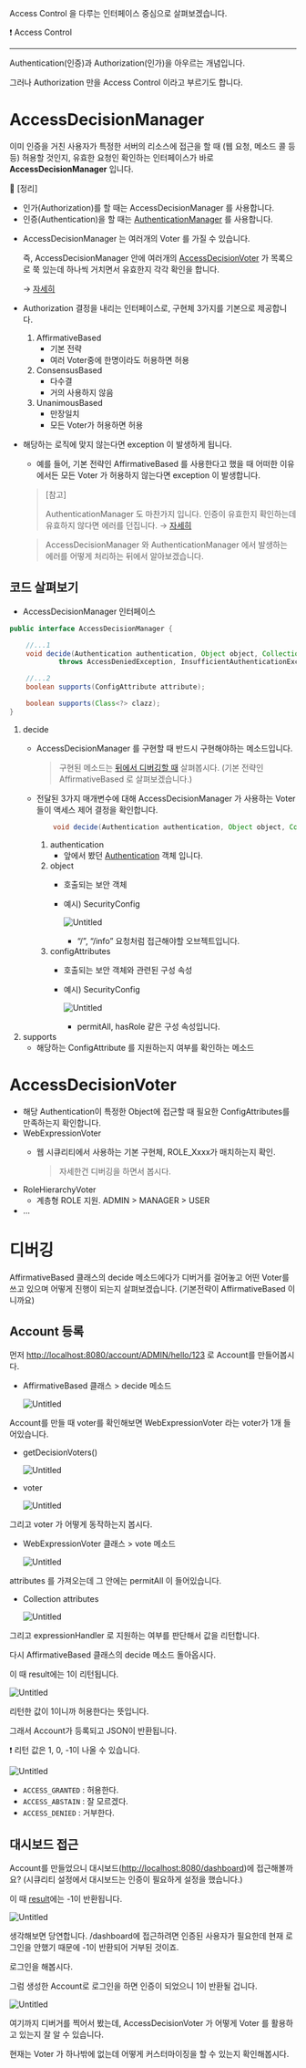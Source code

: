 Access Control 을 다루는 인터페이스 중심으로 살펴보겠습니다.

<aside>
❗ Access Control

---

Authentication(인증)과 Authorization(인가)을 아우르는 개념입니다.

그러나 Authorization 만을 Access Control 이라고 부르기도 합니다.

</aside>

# AccessDecisionManager

이미 인증을 거친 사용자가 특정한 서버의 리소스에 접근을 할 때 (웹 요청, 메소드 콜 등등) 허용할 것인지, 유효한 요청인 확인하는 인터페이스가 바로 **AccessDecisionManager** 입니다.

<aside>
📖 [정리]

- 인가(Authorization)를 할 때는 AccessDecisionManager 를 사용합니다.
- 인증(Authentication)을 할 때는 [AuthenticationManager](https://www.notion.so/AuthenticationManager-Authentication-e2d634004a0340299192556d0bab6940) 를 사용합니다.
</aside>

- AccessDecisionManager 는 여러개의 Voter 를 가질 수 있습니다.
    
    즉, AccessDecisionManager 안에 여러개의 [AccessDecisionVoter](https://www.notion.so/AccessDecisionManager-1-49d75f4adcd0451885141e8b038b6685) 가 목록으로 쭉 있는데 하나씩 거치면서 유효한지 각각 확인을 합니다.
    
    → [자세히](https://www.notion.so/AccessDecisionManager-1-49d75f4adcd0451885141e8b038b6685)
    
- Authorization 결정을 내리는 인터페이스로, 구현체 3가지를 기본으로 제공합니다.
    1. AffirmativeBased
        - 기본 전략
        - 여러 Voter중에 한명이라도 허용하면 허용
    2. ConsensusBased
        - 다수결
        - 거의 사용하지 않음
    3. UnanimousBased
        - 만장일치
        - 모든 Voter가 허용하면 허용
- 해당하는 로직에 맞지 않는다면 exception 이 발생하게 됩니다.
    - 예를 들어, 기본 전략인 AffirmativeBased 를 사용한다고 했을 때 어떠한 이유에서든 모든 Voter 가 허용하지 않는다면 exception 이 발생합니다.
    
    > [참고]
    > 
    > 
    >  AuthenticationManager 도 마찬가지 입니다. 인증이 유효한지 확인하는데 유효하지 않다면 에러를 던집니다. → [자세히](https://www.notion.so/AuthenticationManager-Authentication-e2d634004a0340299192556d0bab6940)
    > 
    
    > AccessDecisionManager 와 AuthenticationManager 에서 발생하는 에러를 어떻게 처리하는 뒤에서 알아보겠습니다.
    > 

## 코드 살펴보기

- AccessDecisionManager 인터페이스

```java
public interface AccessDecisionManager {

	//...1
	void decide(Authentication authentication, Object object, Collection<ConfigAttribute> configAttributes)
			throws AccessDeniedException, InsufficientAuthenticationException;

	//...2
	boolean supports(ConfigAttribute attribute);

	boolean supports(Class<?> clazz);
}
```

1. decide
    - AccessDecisionManager 를 구현할 때 반드시 구현해야하는 메소드입니다.
        
        > 구현된 메소드는 [뒤에서 디버깅할 때](https://www.notion.so/AccessDecisionManager-1-49d75f4adcd0451885141e8b038b6685) 살펴봅시다. (기본 전략인 AffirmativeBased 로 살펴보겠습니다.)
        > 
    - 전달된 3가지 매개변수에 대해 AccessDecisionManager 가 사용하는 Voter 들이 액세스 제어 결정을 확인합니다.
        
        ```java
        	void decide(Authentication authentication, Object object, Collection<ConfigAttribute> configAttributes)
        ```
        
        1. authentication
            - 앞에서 봤던 [Authentication](https://www.notion.so/SecurityContextHolder-Authentication-e8f22ba68e6c4a29ac988af93f86287b) 객체 입니다.
        2. object
            - 호출되는 보안 객체
            - 예시) SecurityConfig
                
                ![Untitled](%5B%E1%84%89%E1%85%B3%E1%84%91%E1%85%B3%E1%84%85%E1%85%B5%E1%86%BC%20%E1%84%89%E1%85%B5%E1%84%8F%E1%85%B2%E1%84%85%E1%85%B5%E1%84%90%E1%85%B5%20%E1%84%8B%E1%85%A1%E1%84%8F%E1%85%B5%E1%84%90%E1%85%A6%E1%86%A8%E1%84%8E%E1%85%A5%5D%20AccessDecisionManager%2049d75f4adcd0451885141e8b038b6685/Untitled.png)
                
                - “/”, “/info” 요청처럼 접근해야할 오브젝트입니다.
        3. configAttributes
            - 호출되는 보안 객체와 관련된 구성 속성
            - 예시) SecurityConfig
                
                ![Untitled](%5B%E1%84%89%E1%85%B3%E1%84%91%E1%85%B3%E1%84%85%E1%85%B5%E1%86%BC%20%E1%84%89%E1%85%B5%E1%84%8F%E1%85%B2%E1%84%85%E1%85%B5%E1%84%90%E1%85%B5%20%E1%84%8B%E1%85%A1%E1%84%8F%E1%85%B5%E1%84%90%E1%85%A6%E1%86%A8%E1%84%8E%E1%85%A5%5D%20AccessDecisionManager%2049d75f4adcd0451885141e8b038b6685/Untitled%201.png)
                
                - permitAll, hasRole 같은 구성 속성입니다.
2. supports
    - 해당하는 ConfigAttribute 를 지원하는지 여부를 확인하는 메소드

# AccessDecisionVoter

- 해당 Authentication이 특정한 Object에 접근할 때 필요한 ConfigAttributes를 만족하는지 확인합니다.
- WebExpressionVoter
    - 웹 시큐리티에서 사용하는 기본 구현체, ROLE_Xxxx가 매치하는지 확인.
        
        > 자세한건 디버깅을 하면서 봅시다.
        > 
- RoleHierarchyVoter
    - 계층형 ROLE 지원. ADMIN > MANAGER > USER
- ...

# 디버깅

AffirmativeBased 클래스의 decide 메소드에다가 디버거를 걸어놓고 어떤 Voter를 쓰고 있으며 어떻게 진행이 되는지 살펴보겠습니다. (기본전략이 AffirmativeBased 이니까요)

## Account 등록

먼저 [http://localhost:8080/account/ADMIN/hello/123](http://localhost:8080/account/ADMIN/hello/123) 로 Account를 만들어봅시다.

- AffirmativeBased 클래스 > decide 메소드
    
    ![Untitled](%5B%E1%84%89%E1%85%B3%E1%84%91%E1%85%B3%E1%84%85%E1%85%B5%E1%86%BC%20%E1%84%89%E1%85%B5%E1%84%8F%E1%85%B2%E1%84%85%E1%85%B5%E1%84%90%E1%85%B5%20%E1%84%8B%E1%85%A1%E1%84%8F%E1%85%B5%E1%84%90%E1%85%A6%E1%86%A8%E1%84%8E%E1%85%A5%5D%20AccessDecisionManager%2049d75f4adcd0451885141e8b038b6685/Untitled%202.png)
    

Account를 만들 때 voter를 확인해보면 WebExpressionVoter 라는 voter가 1개 들어있습니다.

- getDecisionVoters()
    
    ![Untitled](%5B%E1%84%89%E1%85%B3%E1%84%91%E1%85%B3%E1%84%85%E1%85%B5%E1%86%BC%20%E1%84%89%E1%85%B5%E1%84%8F%E1%85%B2%E1%84%85%E1%85%B5%E1%84%90%E1%85%B5%20%E1%84%8B%E1%85%A1%E1%84%8F%E1%85%B5%E1%84%90%E1%85%A6%E1%86%A8%E1%84%8E%E1%85%A5%5D%20AccessDecisionManager%2049d75f4adcd0451885141e8b038b6685/Untitled%203.png)
    
- voter
    
    ![Untitled](%5B%E1%84%89%E1%85%B3%E1%84%91%E1%85%B3%E1%84%85%E1%85%B5%E1%86%BC%20%E1%84%89%E1%85%B5%E1%84%8F%E1%85%B2%E1%84%85%E1%85%B5%E1%84%90%E1%85%B5%20%E1%84%8B%E1%85%A1%E1%84%8F%E1%85%B5%E1%84%90%E1%85%A6%E1%86%A8%E1%84%8E%E1%85%A5%5D%20AccessDecisionManager%2049d75f4adcd0451885141e8b038b6685/Untitled%204.png)
    

그리고 voter 가 어떻게 동작하는지 봅시다.

- WebExpressionVoter 클래스 > vote 메소드
    
    ![Untitled](%5B%E1%84%89%E1%85%B3%E1%84%91%E1%85%B3%E1%84%85%E1%85%B5%E1%86%BC%20%E1%84%89%E1%85%B5%E1%84%8F%E1%85%B2%E1%84%85%E1%85%B5%E1%84%90%E1%85%B5%20%E1%84%8B%E1%85%A1%E1%84%8F%E1%85%B5%E1%84%90%E1%85%A6%E1%86%A8%E1%84%8E%E1%85%A5%5D%20AccessDecisionManager%2049d75f4adcd0451885141e8b038b6685/Untitled%205.png)
    

attributes 를 가져오는데 그 안에는 permitAll 이 들어있습니다.

- Collection<ConfigAttribute> attributes
    
    ![Untitled](%5B%E1%84%89%E1%85%B3%E1%84%91%E1%85%B3%E1%84%85%E1%85%B5%E1%86%BC%20%E1%84%89%E1%85%B5%E1%84%8F%E1%85%B2%E1%84%85%E1%85%B5%E1%84%90%E1%85%B5%20%E1%84%8B%E1%85%A1%E1%84%8F%E1%85%B5%E1%84%90%E1%85%A6%E1%86%A8%E1%84%8E%E1%85%A5%5D%20AccessDecisionManager%2049d75f4adcd0451885141e8b038b6685/Untitled%206.png)
    

그리고 expressionHandler 로 지원하는 여부를 판단해서 값을 리턴합니다.

다시 AffirmativeBased 클래스의 decide 메소드 돌아옵시다.

이 때 result에는 1이 리턴됩니다.

![Untitled](%5B%E1%84%89%E1%85%B3%E1%84%91%E1%85%B3%E1%84%85%E1%85%B5%E1%86%BC%20%E1%84%89%E1%85%B5%E1%84%8F%E1%85%B2%E1%84%85%E1%85%B5%E1%84%90%E1%85%B5%20%E1%84%8B%E1%85%A1%E1%84%8F%E1%85%B5%E1%84%90%E1%85%A6%E1%86%A8%E1%84%8E%E1%85%A5%5D%20AccessDecisionManager%2049d75f4adcd0451885141e8b038b6685/Untitled%207.png)

리턴한 값이 1이니까 허용한다는 뜻입니다.

그래서 Account가 등록되고 JSON이 반환됩니다.

<aside>
❗ 리턴 값은 1, 0, -1이 나올 수 있습니다.

![Untitled](%5B%E1%84%89%E1%85%B3%E1%84%91%E1%85%B3%E1%84%85%E1%85%B5%E1%86%BC%20%E1%84%89%E1%85%B5%E1%84%8F%E1%85%B2%E1%84%85%E1%85%B5%E1%84%90%E1%85%B5%20%E1%84%8B%E1%85%A1%E1%84%8F%E1%85%B5%E1%84%90%E1%85%A6%E1%86%A8%E1%84%8E%E1%85%A5%5D%20AccessDecisionManager%2049d75f4adcd0451885141e8b038b6685/Untitled%208.png)

- `ACCESS_GRANTED` : 허용한다.
- `ACCESS_ABSTAIN` : 잘 모르겠다.
- `ACCESS_DENIED` : 거부한다.
</aside>

## 대시보드 접근

Account를 만들었으니 대시보드([http://localhost:8080/dashboard](http://localhost:8080/dashboard))에 접근해볼까요? (시큐리티 설정에서 대시보드는 인증이 필요하게 설정을 했습니다.)

이 때 [result](https://www.notion.so/AccessDecisionManager-1-49d75f4adcd0451885141e8b038b6685)에는 -1이 반환됩니다.

![Untitled](%5B%E1%84%89%E1%85%B3%E1%84%91%E1%85%B3%E1%84%85%E1%85%B5%E1%86%BC%20%E1%84%89%E1%85%B5%E1%84%8F%E1%85%B2%E1%84%85%E1%85%B5%E1%84%90%E1%85%B5%20%E1%84%8B%E1%85%A1%E1%84%8F%E1%85%B5%E1%84%90%E1%85%A6%E1%86%A8%E1%84%8E%E1%85%A5%5D%20AccessDecisionManager%2049d75f4adcd0451885141e8b038b6685/Untitled%209.png)

생각해보면 당연합니다. /dashboard에 접근하려면 인증된 사용자가 필요한데 현재 로그인을 안했기 때문에 -1이 반환되어 거부된 것이죠.

로그인을 해봅시다.

그럼 생성한 Account로 로그인을 하면 인증이 되었으니 1이 반환될 겁니다.

![Untitled](%5B%E1%84%89%E1%85%B3%E1%84%91%E1%85%B3%E1%84%85%E1%85%B5%E1%86%BC%20%E1%84%89%E1%85%B5%E1%84%8F%E1%85%B2%E1%84%85%E1%85%B5%E1%84%90%E1%85%B5%20%E1%84%8B%E1%85%A1%E1%84%8F%E1%85%B5%E1%84%90%E1%85%A6%E1%86%A8%E1%84%8E%E1%85%A5%5D%20AccessDecisionManager%2049d75f4adcd0451885141e8b038b6685/Untitled%2010.png)

여기까지 디버거를 찍어서 봤는데, AccessDecisionVoter 가 어떻게 Voter 를 활용하고 있는지 잘 알 수 있습니다.

현재는 Voter 가 하나밖에 없는데 어떻게 커스터마이징을 할 수 있는지 확인해봅시다.